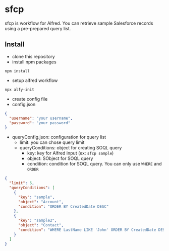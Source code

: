 # sfcp
sfcp is workflow for Alfred.
You can retrieve sample Salesforce records using a pre-prepared query list.

## Install

- clone this repository
- install npm packages

```fish
npm install
```

- setup alfred workflow

```fish
npx alfy-init
```

- create config file
- config.json

```json
{
  "username": "your username",
  "password": "your password"
}
```

- queryConfig.json: configuration for query list
  - limit: you can chose query limit
  - queryConditions: object for creating SOQL query
    - key: key for Alfred input (ex: `sfcp sample`)
    - object: SObject for SOQL query
    - condition: condition for SOQL query. You can only use `WHERE` and `ORDER`

```json
{
  "limit": 5,
  "queryConditions": [
    {
      "key": "sample",
      "object": "Account",
      "condition": "ORDER BY CreatedDate DESC"
    },
    {
      "key": "sample2",
      "object": "Contact",
      "condition": "WHERE LastName LIKE 'John' ORDER BY CreatedDate DESC"
    }
  ]
}
```
